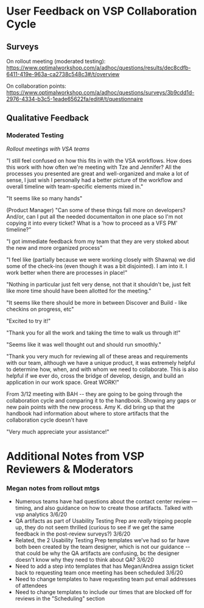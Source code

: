 # User Feedback on VSP Collaboration Cycle

## Surveys

On rollout meeting (moderated testing): https://www.optimalworkshop.com/a/adhoc/questions/results/dec8cdfb-6411-419e-963a-ca2738c548c3#/t/overview

On collaboration points: https://www.optimalworkshop.com/a/adhoc/questions/surveys/3b9cdd1d-2976-4334-b3c5-1eade65622fa/edit#/t/questionnaire

## Qualitative Feedback 

### Moderated Testing 

_Rollout meetings with VSA teams_ 

"I still feel confused on how this fits in with the VSA workflows. How does this work with how often we're meeting with Tze and Jennifer? All the processes you presented are great and well-organized and make a lot of sense, I just wish I personally had a better picture of the workflow and overall timeline with team-specific elements mixed in." 

"It seems like so many hands"

(Product Manager) "Can some of these things fall more on developers? And/or, can I put all the needed documentaiton in one place so I'm not copying it into every ticket? What is a 'how to proceed as a VFS PM' timeline?"

"I got immediate feedback from my team that they are very stoked about the new and more organized process" 

"I feel like (partially because we were working closely with Shawna) we did some of the check-ins (even though it was a bit disjointed). I am into it. I work better when there are processes in place!"

"Nothing in particular just felt very dense, not that it shouldn't be, just felt like more time should have been allotted for the meeting."

"It seems like there should be more in between Discover and Build - like checkins on progress, etc"

"Excited to try it!"

"Thank you for all the work and taking the time to walk us through it!"

"Seems like it was well thought out and should run smoothly."

"Thank you very much for reviewing all of these areas and requirements with our team, although we have a unique product, it was extremely helpful to determine how, when, and with whom we need to collaborate. This is also helpful if we ever do, cross the bridge of develop, design, and build an application in our work space. Great WORK!"

From 3/12 meeting with BAH -- they are going to be going through the collaboration cycle and comparing it to the handbook. Showing any gaps or new pain points with the new process. Amy K. did bring up that the handbook had information about where to store artifacts that the collaboration cycle doesn't have

"Very much appreciate your assistance!"

# Additional Notes from VSP Reviewers & Moderators 

### Megan notes from rollout mtgs 

- Numerous teams have had questions about the contact center review — timing, and also guidance on how to create those artifacts. Talked with vsp analytics 3/6/20
- QA artifacts as part of Usability Testing Prep are _really_ tripping people up, they do not seem thrilled (curious to see if we get the same feedback in the post-review surveys?) 3/6/20
- Related, the 2 Usability Testing Prep templates we've had so far have both been created by the team designer, which is not our guidance -- that could be why the QA artifacts are confusing, bc the designer doesn't know why they need to think about QA? 3/6/20
- Need to add a step into templates that has Megan/Andrea assign ticket back to requesting team once meeting has been scheduled 3/6/20
- Need to change templates to have requesting team put email addresses of attendees
- Need to change templates to include our times that are blocked off for reviews in the "Scheduling" section
